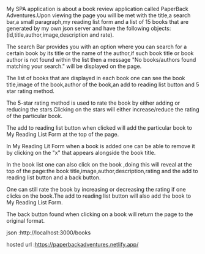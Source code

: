 My SPA application is about a book review application called PaperBack Adventures.Upon viewing the page you will be met with the title,a search bar,a small paragraph,my reading list form and a list of 15 books that are generated by my own json server and have the following objects:(id,title,author,image,description and rate).

The search Bar provides you with an option where you can search for a certain book by its title or the name of the author,if such book title or book author is not found within the list then a message "No books/authors found matching your search." will be displayed on the page.

The list of books that are displayed in each book one can see the book title,image of the book,author of the book,an add to reading list button and 5 star rating method.

The 5-star rating method is used to rate the book by either adding or reducing the stars.Clicking on the stars will either increase/reduce the rating of the particular book.

The add to reading list button when clicked will add the particular book to My Reading List Form at the top of the page.

In My Reading Lit Form when a book is added one can be able to remove it by clicking on the "x" that appears alongside the book title.

In the book list one can also click on the book ,doing this will reveal at the top of the page:the book title,image,author,description,rating and the add to reading list button and a back button.

One can still rate the book by increasing or decreasing the rating if one clicks on the book.The add to reading list button will also add the book to My Reading List Form.

The back button found when clicking on a book will return the page to the original format.


json :http://localhost:3000/books

hosted url :https://paperbackadventures.netlify.app/

